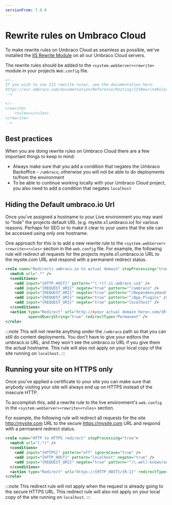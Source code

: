 ```yaml
---
versionFrom: 7.0.0
---
```


# Rewrite rules on Umbraco Cloud

To make rewrite rules on Umbraco Cloud as seamless as possible, we've installed the [IIS Rewrite Module](https://our.umbraco.com/Documentation/Reference/Routing/IISRewriteRules/) on all our Umbraco Cloud servers.

The rewrite rules should be added to the `<system.webServer><rewrite>` module in your projects `Web.config` file.

```xml
<!--
If you wish to use IIS rewrite rules, see the documentation here: 
https://our.umbraco.com/documentation/Reference/Routing/IISRewriteRules
-->

<!--
<rewrite>
    <rules></rules>
</rewrite>
-->
```

## Best practices

When you are doing rewrite rules on Umbraco Cloud there are a few important things to keep in mind:

- Always make sure that you add a condition that negates the Umbraco Backoffice - `/umbraco`, otherwise you will not be able to do deployments to/from the environment
- To be able to continue working locally with your Umbraco Cloud project, you also need to add a condition that negates `localhost`

## Hiding the Default umbraco.io Url

Once you've assigned a hostname to your Live environment you may want to "hide" the projects default URL (e.g. mysite.s1.umbraco.io) for various reasons. Perhaps for SEO or to make it clear to your users that the site can be accessed using only one hostname.

One approach for this is to add a new rewrite rule to the `<system.webServer><rewrite><rules>` section in the `web.config` file. For example, the following rule will redirect all requests for the projects mysite.s1.umbraco.io URL to the mysite.com URL and respond with a permanent redirect status.        

```xml
<rule name="Redirects umbraco.io to actual domain" stopProcessing="true">
  <match url=".*" />
  <conditions>
    <add input="{HTTP_HOST}" pattern="^(.*)?.s1.umbraco.io$" />
    <add input="{REQUEST_URI}" negate="true" pattern="^/umbraco" />
    <add input="{REQUEST_URI}" negate="true" pattern="^/DependencyHandler.axd" />
    <add input="{REQUEST_URI}" negate="true" pattern="^/App_Plugins" />
    <add input="{REQUEST_URI}" negate="true" pattern="localhost" />
  </conditions>
  <action type="Redirect" url="http://<your actual domain here>.com/{R:0}" 
          appendQueryString="true" redirectType="Permanent" />
</rule>
```

:::note
This will not rewrite anything under the `/umbraco` path so that you can still do content deployments. You don't have to give your editors the umbraco.io URL, and they won't see the umbraco.io URL if you give them the actual hostname. This rule will also not apply on your local copy of the site running on `localhost`.
:::

## Running your site on HTTPS only

Once you've applied a certificate to your site you can make sure that anybody visiting your site will always end up on HTTPS instead of the insecure HTTP.

To accomplish this, add a rewrite rule to the live environment's `web.config` in the `<system.webServer><rewrite><rules>` section. 

For example, the following rule will redirect all requests for the site http://mysite.com URL to the secure https://mysite.com URL and respond with a permanent redirect status. 

```xml
<rule name="HTTP to HTTPS redirect" stopProcessing="true">
  <match url="(.*)" />
  <conditions>
    <add input="{HTTPS}" pattern="off" ignoreCase="true" />
    <add input="{HTTP_HOST}" pattern="localhost" negate="true" />
    <add input="{REQUEST_URI}" negate="true" pattern="^/\.well-known/acme-challenge" />
  </conditions>
  <action type="Redirect" url="https://{HTTP_HOST}/{R:1}" redirectType="Permanent" />
</rule>
```

:::note
This redirect rule will not apply when the request is already going to the secure HTTPS URL. This redirect rule will also not apply on your local copy of the site running on `localhost`.
:::
